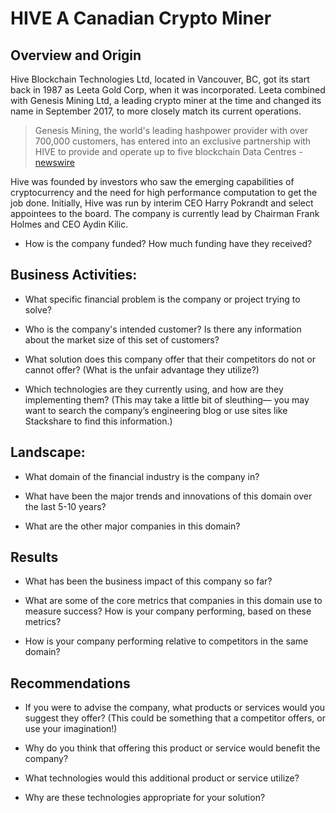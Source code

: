 # HIVE A Canadian Crypto Miner

## Overview and Origin
Hive Blockchain Technologies Ltd, located in Vancouver, BC, got its start back in 1987 as Leeta Gold Corp, when it was incorporated. Leeta combined with Genesis Mining Ltd, a leading crypto miner at the time and changed its name in September 2017, to more closely match its current operations. 

> Genesis Mining, the world's leading hashpower provider with over 700,000 customers, has entered into an exclusive partnership with HIVE to provide and operate up to five blockchain Data Centres - [newswire]

Hive was founded by investors who saw the emerging capabilities of cryptocurrency and the need for high performance computation to get the job done. Initially, Hive was run by interim CEO Harry Pokrandt and select appointees to the board. The company is currently lead by Chairman Frank Holmes and CEO Aydin Kilic.

* How is the company funded? How much funding have they received?


## Business Activities:

* What specific financial problem is the company or project trying to solve?

* Who is the company's intended customer?  Is there any information about the market size of this set of customers?

* What solution does this company offer that their competitors do not or cannot offer? (What is the unfair advantage they utilize?)

* Which technologies are they currently using, and how are they implementing them? (This may take a little bit of sleuthing–– you may want to search the company’s engineering blog or use sites like Stackshare to find this information.)

## Landscape:

* What domain of the financial industry is the company in?

* What have been the major trends and innovations of this domain over the last 5-10 years?

* What are the other major companies in this domain?

## Results

* What has been the business impact of this company so far?

* What are some of the core metrics that companies in this domain use to measure success? How is your company performing, based on these metrics?

* How is your company performing relative to competitors in the same domain?

## Recommendations

* If you were to advise the company, what products or services would you suggest they offer? (This could be something that a competitor offers, or use your imagination!)

* Why do you think that offering this product or service would benefit the company?

* What technologies would this additional product or service utilize?

* Why are these technologies appropriate for your solution?

[yfin]: <https://ca.finance.yahoo.com/quote/HIVE.V/profile?p=HIVE.V>
[newswire]: <https://www.newswire.ca/news-releases/hive-blockchain-currently-leeta-gold-announces-strategic-partnership-with-leading-cryptocurrency-miner-genesis-mining-and-acquisition-of-data-centre-in-iceland-628387573.html>
[tgam]: <https://www.theglobeandmail.com/globe-investor/investment-ideas/frank-giustra-backed-firm-hive-switches-from-mining-gold-to-bitcoin/article36572363/>
